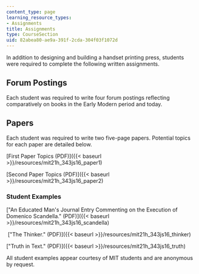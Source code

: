 ```yaml
---
content_type: page
learning_resource_types:
- Assignments
title: Assignments
type: CourseSection
uid: 82abea80-ae9a-391f-2cda-304f03f1072d
---
```


In addition to designing and building a handset printing press, students were required to complete the following written assignments.

Forum Postings
--------------

Each student was required to write four forum postings reflecting comparatively on books in the Early Modern period and today.

Papers
------

Each student was required to write two five-page papers. Potential topics for each paper are detailed below.

[First Paper Topics (PDF)]({{< baseurl >}}/resources/mit21h_343js16_paper1)

[Second Paper Topics (PDF)]({{< baseurl >}}/resources/mit21h_343js16_paper2)

### Student Examples

["An Educated Man's Journal Entry Commenting on the Execution of Domenico Scandella." (PDF)]({{< baseurl >}}/resources/mit21h_343js16_scandella)

 ["The Thinker." (PDF)]({{< baseurl >}}/resources/mit21h_343js16_thinker)

["Truth in Text." (PDF)]({{< baseurl >}}/resources/mit21h_343js16_truth)

All student examples appear courtesy of MIT students and are anonymous by request.